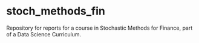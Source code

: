 # stoch_methods_fin
Repository for reports for a course in Stochastic Methods for Finance, part of a Data Science Curriculum.
